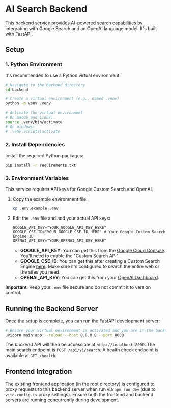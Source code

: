 # AI Search Backend

This backend service provides AI-powered search capabilities by integrating with Google Search and an OpenAI language model. It's built with FastAPI.

## Setup

### 1. Python Environment

It's recommended to use a Python virtual environment.

```bash
# Navigate to the backend directory
cd backend

# Create a virtual environment (e.g., named .venv)
python -m venv .venv

# Activate the virtual environment
# On macOS and Linux:
source .venv/bin/activate
# On Windows:
# .venv\Scripts\activate
```

### 2. Install Dependencies

Install the required Python packages:

```bash
pip install -r requirements.txt
```

### 3. Environment Variables

This service requires API keys for Google Custom Search and OpenAI.

1.  Copy the example environment file:
    ```bash
    cp .env.example .env
    ```
2.  Edit the `.env` file and add your actual API keys:

    ```dotenv
    GOOGLE_API_KEY="YOUR_GOOGLE_API_KEY_HERE"
    GOOGLE_CSE_ID="YOUR_GOOGLE_CSE_ID_HERE" # Your Google Custom Search Engine ID
    OPENAI_API_KEY="YOUR_OPENAI_API_KEY_HERE"
    ```

    *   **GOOGLE_API_KEY**: You can get this from the [Google Cloud Console](https://console.cloud.google.com/). You'll need to enable the "Custom Search API".
    *   **GOOGLE_CSE_ID**: You can get this after creating a Custom Search Engine [here](https://programmablesearchengine.google.com/). Make sure it's configured to search the entire web or the sites you need.
    *   **OPENAI_API_KEY**: You can get this from your [OpenAI Dashboard](https://platform.openai.com/account/api-keys).

**Important**: Keep your `.env` file secure and do not commit it to version control.

## Running the Backend Server

Once the setup is complete, you can run the FastAPI development server:

```bash
# Ensure your virtual environment is activated and you are in the backend/ directory
uvicorn main:app --reload --host 0.0.0.0 --port 8000
```

The backend API will then be accessible at `http://localhost:8000`.
The main search endpoint is `POST /api/v1/search`.
A health check endpoint is available at `GET /health`.

## Frontend Integration

The existing frontend application (in the root directory) is configured to proxy requests to this backend server when run via `npm run dev` (due to `vite.config.ts` proxy settings). Ensure both the frontend and backend servers are running concurrently during development.
